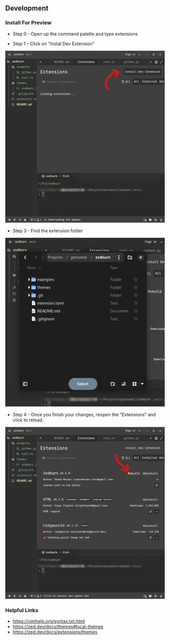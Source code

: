 ## Development

### Install For Preview

- Step 0 - Open up the command palette and type extensions

- Step 1 - Click on "Instal Dev Extension"

![Step 1](assets/zedburn-developtment-step-1.png)

- Step 3 - Find the extension folder

![Step 2](assets/zedburn-developtment-step-2.png)

- Step 4 - Once you finish your changes, reopen the "Extensions" and click to reload.

![Step 3](assets/zedburn-developtment-step-3.png)

### Helpful Links

- https://vimhelp.org/syntax.txt.html
- https://zed.dev/docs/themes#local-themes
- https://zed.dev/docs/extensions/themes

